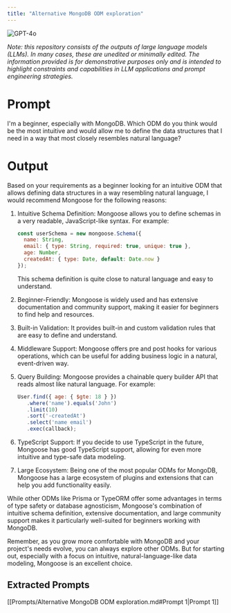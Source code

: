 ```yaml
---
title: "Alternative MongoDB ODM exploration"
---
```

![GPT-4o](https://img.shields.io/badge/GPT--4o-3333FF?style=for-the-badge&logo=openai&logoColor=white)



*Note: this repository consists of the outputs of large language models (LLMs). In many cases, these are unedited or minimally edited. The information provided is for demonstrative purposes only and is intended to highlight constraints and capabilities in LLM applications and prompt engineering strategies.*


# Prompt

I'm a beginner, especially with MongoDB. Which ODM do you think would be the most intuitive and would allow me to define the data structures that I need in a way that most closely resembles natural language?
# Output

Based on your requirements as a beginner looking for an intuitive ODM that allows defining data structures in a way resembling natural language, I would recommend Mongoose for the following reasons:

1. Intuitive Schema Definition:
   Mongoose allows you to define schemas in a very readable, JavaScript-like syntax. For example:

   ```javascript
   const userSchema = new mongoose.Schema({
     name: String,
     email: { type: String, required: true, unique: true },
     age: Number,
     createdAt: { type: Date, default: Date.now }
   });
   ```

   This schema definition is quite close to natural language and easy to understand.

2. Beginner-Friendly:
   Mongoose is widely used and has extensive documentation and community support, making it easier for beginners to find help and resources.

3. Built-in Validation:
   It provides built-in and custom validation rules that are easy to define and understand.

4. Middleware Support:
   Mongoose offers pre and post hooks for various operations, which can be useful for adding business logic in a natural, event-driven way.

5. Query Building:
   Mongoose provides a chainable query builder API that reads almost like natural language. For example:

   ```javascript
   User.find({ age: { $gte: 18 } })
      .where('name').equals('John')
      .limit(10)
      .sort('-createdAt')
      .select('name email')
      .exec(callback);
   ```

6. TypeScript Support:
   If you decide to use TypeScript in the future, Mongoose has good TypeScript support, allowing for even more intuitive and type-safe data modeling.

7. Large Ecosystem:
   Being one of the most popular ODMs for MongoDB, Mongoose has a large ecosystem of plugins and extensions that can help you add functionality easily.

While other ODMs like Prisma or TypeORM offer some advantages in terms of type safety or database agnosticism, Mongoose's combination of intuitive schema definition, extensive documentation, and large community support makes it particularly well-suited for beginners working with MongoDB.

Remember, as you grow more comfortable with MongoDB and your project's needs evolve, you can always explore other ODMs. But for starting out, especially with a focus on intuitive, natural-language-like data modeling, Mongoose is an excellent choice.

 




## Extracted Prompts
[[Prompts/Alternative MongoDB ODM exploration.md#Prompt 1|Prompt 1]]
